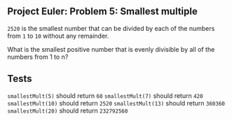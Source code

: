 ## Project Euler: Problem 5: Smallest multiple
`2520` is the smallest number that can be divided by each of the numbers from `1` to `10` without any remainder.

What is the smallest positive number that is evenly divisible by all of the numbers from 1 to n?

## Tests
`smallestMult(5)` should return `60`
`smallestMult(7)` should return `420`
`smallestMult(10)` should return `2520`
`smallestMult(13)` should return `360360`
`smallestMult(20)` should return `232792560`